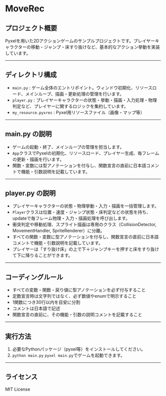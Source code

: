 # MoveRec

## プロジェクト概要
Pyxelを用いた2Dアクションゲームのサンプルプロジェクトです。プレイヤーキャラクターの移動・ジャンプ・床すり抜けなど、基本的なアクション挙動を実装しています。

---

## ディレクトリ構成

- `main.py` : ゲーム全体のエントリポイント。ウィンドウ初期化、リソースロード、メインループ、描画・更新処理の管理を行います。
- `player.py` : プレイヤーキャラクターの状態・挙動・描画・入力処理・物理判定など、プレイヤーに関するロジックを集約しています。
- `my_resource.pyxres` : Pyxel用リソースファイル（画像・マップ等）

---

## main.py の説明
- ゲームの起動・終了、メインループの管理を担当します。
- `App`クラスでPyxelの初期化、リソースロード、プレイヤー生成、毎フレームの更新・描画を行います。
- 関数・変数には型アノテーションを付与し、関数宣言の直前に日本語コメントで機能・引数説明を記載しています。

---

## player.py の説明
- プレイヤーキャラクターの状態・物理挙動・入力・描画を一括管理します。
- `Player`クラスは位置・速度・ジャンプ状態・床判定などの状態を持ち、updateで毎フレーム物理・入力・描画処理を呼び出します。
- 衝突判定や移動処理、スプライト描画は専用のクラス（CollisionDetector, MovementHandler, SpriteRenderer）に分離。
- すべての関数・変数に型アノテーションを付与し、関数宣言の直前に日本語コメントで機能・引数説明を記載しています。
- プレイヤーは「すり抜け床」の上で下＋ジャンプキーを押すと床をすり抜けて下に降りることができます。

---

## コーディングルール
- すべての変数・関数・戻り値に型アノテーションを必ず付与すること
- 定数宣言時は文字列ではなく、必ず数値やenumで明示すること
- 1関数につき30行以内を目安に分割
- コメントは日本語で記述
- 関数宣言の直前に、その機能・引数の説明コメントを記載すること

---

## 実行方法
1. 必要なPythonパッケージ（pyxel等）をインストールしてください。
2. `python main.py` `pyxel main.py`でゲームを起動できます。

---

## ライセンス
MIT License
